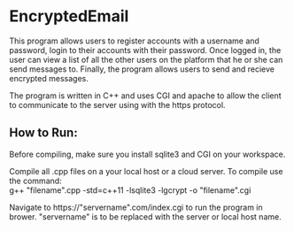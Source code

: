 # EncryptedEmail

This program allows users to register accounts with a username and password, login to their accounts with their password.  Once logged in, the user can view a list of all the other users on the platform that he or she can send messages to.  Finally, the program allows users to send and recieve encrypted messages.

The program is written in C++ and uses CGI and apache to allow the client to communicate to the server using with the https protocol.

## How to Run:

Before compiling, make sure you install sqlite3 and CGI on your workspace.

Compile all .cpp files on a your local host or a cloud server.  To compile use the command:<br>
g++ "filename".cpp -std=c++11 -lsqlite3 -lgcrypt -o "filename".cgi

Navigate to https://"servername".com/index.cgi to run the program in brower.  "servername" is to be replaced with the server or local host name.
